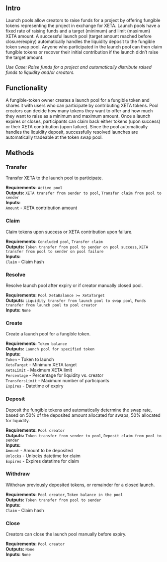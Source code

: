 ## Intro
Launch pools allow creators to raise funds for a project by offering fungible tokens representing the project in exchange for XETA. Launch pools have a fixed rate of raising funds and a target (minimum) and limit (maximum) XETA amount. A successful launch pool (target amount reached before closure/expiry) automatically handles the liquidity deposit to the fungible token swap pool. Anyone who participated in the launch pool can then claim fungible tokens or recover their initial contribution if the launch didn’t raise the target amount.

*Use Case: Raise funds for a project and automatically distribute raised funds to liquidity and/or creators.*

## Functionality
A fungible-token owner creates a launch pool for a fungible token and shares it with users who can participate by contributing XETA tokens. Pool creators can decide how many tokens they want to offer and how much they want to raise as a minimum and maximum amount. Once a launch expires or closes, participants can claim back either tokens (upon success) or their XETA contribution (upon failure). Since the pool automatically handles the liquidity deposit, successfully resolved launches are automatically tradeable at the token swap pool.

## Methods

### Transfer
Transfer XETA to the launch pool to participate.

**Requirements:** `Active pool`  
**Outputs:** `XETA transfer from sender to pool`, `Transfer claim from pool to sender`  
**Inputs:**  
`Amount` - XETA contribution amount  

### Claim
Claim tokens upon success or XETA contribution upon failure.

**Requirements:** `Concluded pool`, `Transfer claim`  
**Outputs:** `Token transfer from pool to sender on pool success`, `XETA transfer from pool to sender on pool failure`  
**Inputs:**  
`Claim` - Claim hash    

### Resolve
Resolve launch pool after expiry or if creator manually closed pool.

**Requirements:** `Pool XetaBalance >= XetaTarget`  
**Outputs:** `Liquidity transfer from launch pool to swap pool`, `Funds transfer from launch pool to pool creator`  
**Inputs:** `None`  

### Create
Create a launch pool for a fungible token.

**Requirements:** `Token balance`  
**Outputs:** `Launch pool for specified token`  
**Inputs:**  
`Token` - Token to launch  
`XetaTarget` - Minimum XETA target  
`XetaLimit` - Maximum XETA limit  
`Percentage` - Percentage for liquidity vs. creator  
`TransfersLimit` - Maximum number of participants  
`Expires` - Datetime of expiry  

### Deposit
Deposit the fungible tokens and automatically determine the swap rate, based on 50% of the deposited amount allocated for swaps, 50% allocated for liquidity.

**Requirements:** `Pool creator`  
**Outputs:** `Token transfer from sender to pool`, `Deposit claim from pool to sender`    
**Inputs:**  
`Amount` - Amount to be deposited  
`Unlocks` - Unlocks datetime for claim  
`Expires` - Expires datetime for claim  

### Withdraw
Withdraw previously deposited tokens, or remainder for a closed launch.

**Requirements:** `Pool creator`, `Token balance in the pool`  
**Outputs:** `Token transfer from pool to sender`  
**Inputs:**  
`Claim` - Claim hash  

### Close
Creators can close the launch pool manually before expiry.

**Requirements:** `Pool creator`  
**Outputs:** `None`  
**Inputs:** `None`  